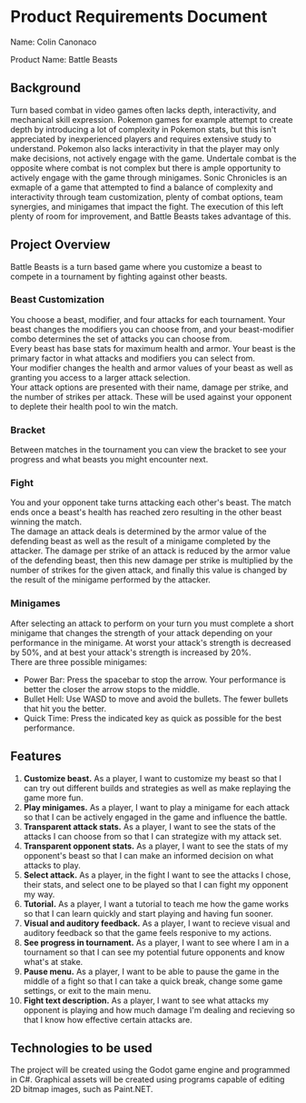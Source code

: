 # Product Requirements Document
Name: Colin Canonaco

Product Name: Battle Beasts

## Background
Turn based combat in video games often lacks depth, interactivity, and mechanical skill expression. Pokemon games for example attempt to create depth by introducing a lot of complexity in Pokemon stats, but this isn't appreciated by inexperienced players and requires extensive study to understand. Pokemon also lacks interactivity in that the player may only make decisions, not actively engage with the game. Undertale combat is the opposite where combat is not complex but there is ample opportunity to actively engage with the game through minigames. Sonic Chronicles is an exmaple of a game that attempted to find a balance of complexity and interactivity through team customization, plenty of combat options, team synergies, and minigames that impact the fight. The execution of this left plenty of room for improvement, and Battle Beasts takes advantage of this.

## Project Overview
Battle Beasts is a turn based game where you customize a beast to compete in a tournament by fighting against other beasts.

### **Beast Customization**
You choose a beast, modifier, and four attacks for each tournament. Your beast changes the modifiers you can choose from, and your beast-modifier combo determines the set of attacks you can choose from.  
Every beast has base stats for maximum health and armor. Your beast is the primary factor in what attacks and modifiers you can select from.  
Your modifier changes the health and armor values of your beast as well as granting you access to a larger attack selection.  
Your attack options are presented with their name, damage per strike, and the number of strikes per attack. These will be used against your opponent to deplete their health pool to win the match.

### **Bracket**
Between matches in the tournament you can view the bracket to see your progress and what beasts you might encounter next.

### **Fight**
You and your opponent take turns attacking each other's beast. The match ends once a beast's health has reached zero resulting in the other beast winning the match.  
The damage an attack deals is determined by the armor value of the defending beast as well as the result of a minigame completed by the attacker. The damage per strike of an attack is reduced by the armor value of the defending beast, then this new damage per strike is multiplied by the number of strikes for the given attack, and finally this value is changed by the result of the minigame performed by the attacker.

### **Minigames**
After selecting an attack to perform on your turn you must complete a short minigame that changes the strength of your attack depending on your performance in the minigame. At worst your attack's strength is decreased by 50%, and at best your attack's strength is increased by 20%.  
There are three possible minigames:
- Power Bar: Press the spacebar to stop the arrow. Your performance is better the closer the arrow stops to the middle.
- Bullet Hell: Use WASD to move and avoid the bullets. The fewer bullets that hit you the better.
- Quick Time: Press the indicated key as quick as possible for the best performance.

## Features
1. **Customize beast.** As a player, I want to customize my beast so that I can try out different builds and strategies as well as make replaying the game more fun.
2. **Play minigames.**  As a player, I want to play a minigame for each attack so that I can be actively engaged in the game and influence the battle.
3. **Transparent attack stats.** As a player, I want to see the stats of the attacks I can choose from so that I can strategize with my attack set.
4. **Transparent opponent stats.** As a player, I want to see the stats of my opponent's beast so that I can make an informed decision on what attacks to play.
5. **Select attack.** As a player, in the fight I want to see the attacks I chose, their stats, and select one to be played so that I can fight my opponent my way.
5. **Tutorial.** As a player, I want a tutorial to teach me how the game works so that I can learn quickly and start playing and having fun sooner.
7. **Visual and auditory feedback.** As a player, I want to recieve visual and auditory feedback so that the game feels responive to my actions.
8. **See progress in tournament.** As a player, I want to see where I am in a tournament so that I can see my potential future opponents and know what's at stake.
9. **Pause menu.** As a player, I want to be able to pause the game in the middle of a fight so that I can take a quick break, change some game settings, or exit to the main menu.
10. **Fight text description.** As a player, I want to see what attacks my opponent is playing and how much damage I'm dealing and recieving so that I know how effective certain attacks are.

## Technologies to be used
The project will be created using the Godot game engine and programmed in C#. Graphical assets will be created using programs capable of editing 2D bitmap images, such as Paint.NET.